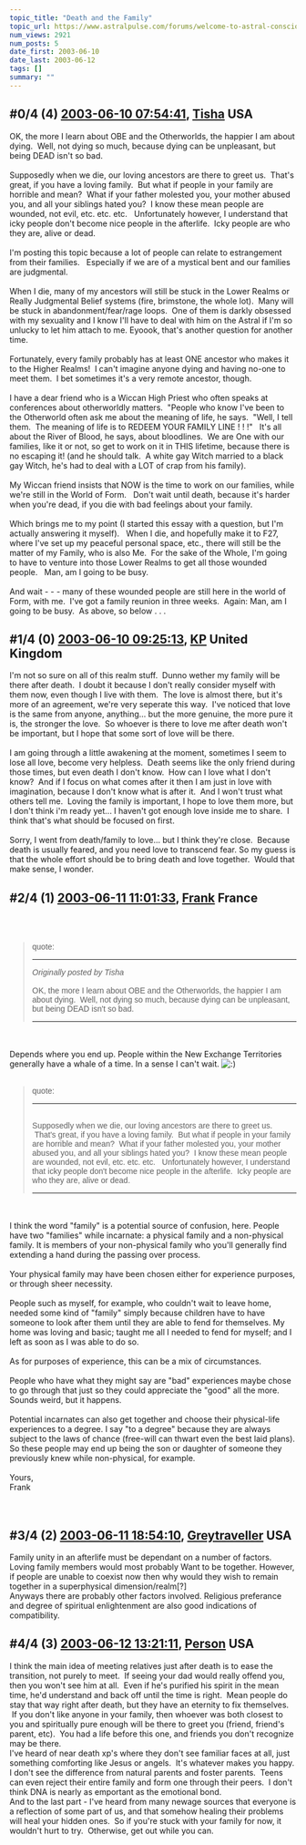 ```yaml
---
topic_title: "Death and the Family"
topic_url: https://www.astralpulse.com/forums/welcome-to-astral-consciousness!/death-and-the-family
num_views: 2921
num_posts: 5
date_first: 2003-06-10
date_last: 2003-06-12
tags: []
summary: ""
---
```


## \#0/4 (4) [2003-06-10 07:54:41](https://www.astralpulse.com/forums/index.php?msg=120628), [Tisha](https://www.astralpulse.com/forums/profile/?u=594) USA ##
<section>
OK, the more I learn about OBE and the Otherworlds, the happier I am about dying.  Well, not dying so much, because dying can be unpleasant, but being DEAD isn't so bad.
<br>
<br>
Supposedly when we die, our loving ancestors are there to greet us.  That's great, if you have a loving family.  But what if people in your family are horrible and mean?  What if your father molested you, your mother abused you, and all your siblings hated you?  I know these mean people are wounded, not evil, etc. etc. etc.   Unfortunately however, I understand that icky people don't become nice people in the afterlife.  Icky people are who they are, alive or dead.
<br>
<br>
I'm posting this topic because a lot of people can relate to estrangement from their families.   Especially if we are of a mystical bent and our families are judgmental.
<br>
<br>
When I die, many of my ancestors will still be stuck in the Lower Realms or Really Judgmental Belief systems (fire, brimstone, the whole lot).  Many will be stuck in abandonment/fear/rage loops.  One of them is darkly obsessed with my sexuality and I know I'll have to deal with him on the Astral if I'm so unlucky to let him attach to me. Eyoook, that's another question for another time.
<br>
<br>
Fortunately, every family probably has at least ONE ancestor who makes it to the Higher Realms!  I can't imagine anyone dying and having no-one to meet them.  I bet sometimes it's a very remote ancestor, though.
<br>
<br>
I have a dear friend who is a Wiccan High Priest who often speaks at conferences about otherworldly matters.  "People who know I've been to the Otherworld often ask me about the meaning of life, he says.  "Well, I tell them.  The meaning of life is to REDEEM YOUR FAMILY LINE ! ! !"   It's all about the River of Blood, he says, about bloodlines.  We are One with our families, like it or not, so get to work on it in THIS lifetime, because there is no escaping it! (and he should talk.  A white gay Witch married to a black gay Witch, he's had to deal with a LOT of crap from his family).
<br>
<br>
My Wiccan friend insists that NOW is the time to work on our families, while we're still in the World of Form.   Don't wait until death, because it's harder when you're dead, if you die with bad feelings about your family.
<br>
<br>
Which brings me to my point (I started this essay with a question, but I'm actually answering it myself).   When I die, and hopefully make it to F27, where I've set up my peaceful personal space, etc., there will still be the matter of my Family, who is also Me.  For the sake of the Whole, I'm going to have to venture into those Lower Realms to get all those wounded people.   Man, am I going to be busy.
<br>
<br>
And wait - - - many of these wounded people are still here in the world of Form, with me.  I've got a family reunion in three weeks.  Again: Man, am I going to be busy.  As above, so below . . .
<br>
</section>

## \#1/4 (0) [2003-06-10 09:25:13](https://www.astralpulse.com/forums/index.php?msg=34229), [KP](https://www.astralpulse.com/forums/profile/?u=756) United Kingdom ##
<section>
I'm not so sure on all of this realm stuff.  Dunno wether my family will be there after death.  I doubt it because I don't really consider myself with them now, even though I live with them.  The love is almost there, but it's more of an agreement, we're very seperate this way.  I've noticed that love is the same from anyone, anything... but the more genuine, the more pure it is, the stronger the love.  So whoever is there to love me after death won't be important, but I hope that some sort of love will be there.
<br>
<br>
I am going through a little awakening at the moment, sometimes I seem to lose all love, become very helpless.  Death seems like the only friend during those times, but even death I don't know.  How can I love what I don't know?  And if I focus on what comes after it then I am just in love with imagination, because I don't know what is after it.  And I won't trust what others tell me.  Loving the family is important, I hope to love them more, but I don't think i'm ready yet... I haven't got enough love inside me to share.  I think that's what should be focused on first.
<br>
<br>
Sorry, I went from death/family to love... but I think they're close.  Because death is usually feared, and you need love to transcend fear. So my guess is that the whole effort should be to bring death and love together.  Would that make sense, I wonder.
</section>

## \#2/4 (1) [2003-06-11 11:01:33](https://www.astralpulse.com/forums/index.php?msg=34374), [Frank](https://www.astralpulse.com/forums/profile/?u=359) France ##
<section>
<br>
<br>
<blockquote id='"quote"'>
 <font face='"Arial"' id='"quote"' size='"1"'>
  quote:
  <hr height='"1"' id='"quote"' noshade=""/>
  <i>
   Originally posted by Tisha
  </i>
  <br>
  <br>
  OK, the more I learn about OBE and the Otherworlds, the happier I am about dying.  Well, not dying so much, because dying can be unpleasant, but being DEAD isn't so bad.
  <br>
  <hr height='"1"' id='"quote"' noshade=""/>
 </font>
</blockquote>
<br>
<br>
Depends where you end up. People within the New Exchange Territories generally have a whale of a time. In a sense I can't wait.
<img alt=":)" class="smiley" src="https://www.astralpulse.com/forums/Smileys/fugue/smiley.png" title="Smiley"/>
<br>
<br>
<blockquote id='"quote"'>
 <font face='"Arial"' id='"quote"' size='"1"'>
  quote:
  <hr height='"1"' id='"quote"' noshade=""/>
  <br>
  Supposedly when we die, our loving ancestors are there to greet us.  That's great, if you have a loving family.  But what if people in your family are horrible and mean?  What if your father molested you, your mother abused you, and all your siblings hated you?  I know these mean people are wounded, not evil, etc. etc. etc.   Unfortunately however, I understand that icky people don't become nice people in the afterlife.  Icky people are who they are, alive or dead.
  <br>
  <hr height='"1"' id='"quote"' noshade=""/>
 </font>
</blockquote>
<br>
<br>
I think the word "family" is a potential source of confusion, here. People have two "families" while incarnate: a physical family and a non-physical family. It is members of your non-physical family who you'll generally find extending a hand during the passing over process.
<br>
<br>
Your physical family may have been chosen either for experience purposes, or through sheer necessity.
<br>
<br>
People such as myself, for example, who couldn't wait to leave home, needed some kind of "family" simply because children have to have someone to look after them until they are able to fend for themselves. My home was loving and basic; taught me all I needed to fend for myself; and I left as soon as I was able to do so.
<br>
<br>
As for purposes of experience, this can be a mix of circumstances.
<br>
<br>
People who have what they might say are "bad" experiences maybe chose to go through that just so they could appreciate the "good" all the more. Sounds weird, but it happens.
<br>
<br>
Potential incarnates can also get together and choose their physical-life experiences to a degree. I say "to a degree" because they are always subject to the laws of chance (free-will can thwart even the best laid plans). So these people may end up being the son or daughter of someone they previously knew while non-physical, for example.
<br>
<br>
Yours,
<br>
Frank
<br>
<br>
<br>
</section>

## \#3/4 (2) [2003-06-11 18:54:10](https://www.astralpulse.com/forums/index.php?msg=34444), [Greytraveller](https://www.astralpulse.com/forums/profile/?u=1734) USA ##
<section>
Family unity in an afterlife must be dependant on a number of factors. Loving family members would most probably Want to be together. However, if people are unable to coexist now then why would they wish to remain together in a superphysical dimension/realm[?]
<br>
Anyways there are probably other factors involved. Religious preferance and degree of spiritual enlightenment are also good indications of compatibility.
</section>

## \#4/4 (3) [2003-06-12 13:21:11](https://www.astralpulse.com/forums/index.php?msg=34511), [Person](https://www.astralpulse.com/forums/profile/?u=635) USA ##
<section>
I think the main idea of meeting relatives just after death is to ease the transition, not purely to meet.  If seeing your dad would really offend you, then you won't see him at all.  Even if he's purified his spirit in the mean time, he'd understand and back off until the time is right.  Mean people do stay that way right after death, but they have an eternity to fix themselves.  If you don't like anyone in your family, then whoever was both closest to you and spiritually pure enough will be there to greet you (friend, friend's parent, etc).  You had a life before this one, and friends you don't recognize may be there.
<br>
I've heard of near death xp's where they don't see familiar faces at all, just something comforting like Jesus or angels.  It's whatever makes you happy.
<br>
I don't see the difference from natural parents and foster parents.  Teens can even reject their entire family and form one through their peers.  I don't think DNA is nearly as emportant as the emotional bond.
<br>
And to the last part - I've heard from many newage sources that everyone is a reflection of some part of us, and that somehow healing their problems will heal your hidden ones.  So if you're stuck with your family for now, it wouldn't hurt to try.  Otherwise, get out while you can.
<br>
</section>